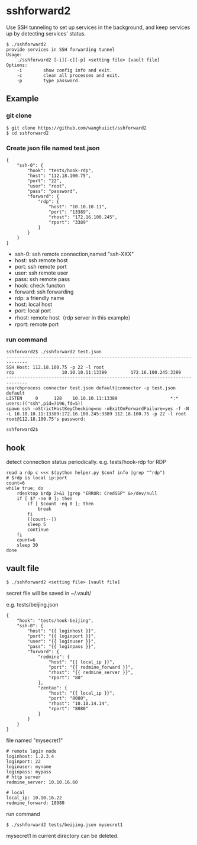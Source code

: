# sshforward2

Use SSH tunneling to set up services in the background, and keep services up by detecting services' status.

```
$ ./sshforward2 
provide services in SSH forwarding tunnel
Usage:
	./sshforward2 [-i][-c][-p] <setting file> [vault file]
Options:
	-i        show config info and exit.
	-c        clean all processes and exit.
	-p        type password.
```

## Example

### git clone 

```
$ git clone https://github.com/wanghuiict/sshforward2
$ cd sshforward2
```

### Create json file named test.json

```
{
    "ssh-0": {
        "hook": "tests/hook-rdp",
        "host": "112.18.100.75",
        "port": "22",
        "user": "root",
        "pass": "password",
        "forward": {
            "rdp": {
                "host": "10.10.10.11",
                "port": "13389",
                "rhost": "172.16.100.245",
                "rport": "3389"
            }
        }
    }
}
```
* ssh-0: ssh remote connection,named "ssh-XXX"
* host: ssh remote host
* port: ssh remote port
* user: ssh remote user
* pass: ssh remote pass
* hook: check functon
* forward: ssh forwarding
* rdp: a friendly name
* host: local host
* port: local port
* rhost: remote host（rdp server in this example）
* rport: remote port


### run command

```
sshforward2$ ./sshforward2 test.json
------------------------------------------------------------------------------
SSH Host: 112.18.100.75 -p 22 -l root
rdp       	         10.10.10.11:13389	       172.16.100.245:3389 
------------------------------------------------------------------------------
searchprocess connector test.json default|connector -p test.json default
LISTEN     0      128    10.10.10.11:13389                    *:*                   users:(("ssh",pid=7196,fd=5))
spawn ssh -oStrictHostKeyChecking=no -oExitOnForwardFailure=yes -f -N -L 10.10.10.11:13389:172.16.100.245:3389 112.18.100.75 -p 22 -l root
root@112.18.100.75's password: 

sshforward2$ 

```

## hook

detect connection status periodically.
e.g. tests/hook-rdp for RDP

```
read a rdp c <<< $(python helper.py $conf info |grep "^rdp")
# $rdp is local ip:port
count=6
while true; do
    rdesktop $rdp 2>&1 |grep "ERROR: CredSSP" &>/dev/null
    if [ $? -ne 0 ]; then
        if [ $count -eq 0 ]; then
            break
        fi
        ((count--))
        sleep 5
        continue
    fi
    count=6
    sleep 30
done

```

## vault file

```
$ ./sshforward2 <setting file> [vault file]
```

secret file will be saved in ~/.vault/

e.g. tests/beijing.json

```
{
    "hook": "tests/hook-beijing",
    "ssh-0": {
        "host": "{{ loginhost }}",
        "port": "{{ loginport }}",
        "user": "{{ loginuser }}",
        "pass": "{{ loginpass }}",
        "forward": {
            "redmine": {
                "host": "{{ local_ip }}",
                "port": "{{ redmine_forward }}",
                "rhost": "{{ redmine_server }}",
                "rport": "80"
            },
            "zentao": {
                "host": "{{ local_ip }}",
                "port": "8080",
                "rhost": "10.10.14.14",
                "rport": "8080"
            }
        }
    }
}
```

file named "mysecret1"
```
# remote login node
loginhost: 1.2.3.4
loginport: 22
loginuser: myname
loginpass: mypass
# http server
redmine_server: 10.10.16.60

# local
local_ip: 10.10.16.22
redmine_forward: 18080
```

run command

```
$ ./sshforward2 tests/beijing.json mysecret1
```

mysecret1 in current directory can be deleted.



